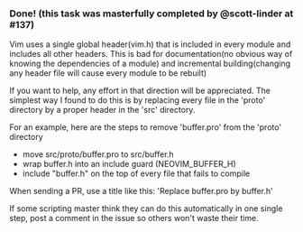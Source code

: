 ### Done! (this task was masterfully completed by @scott-linder at #137)

Vim uses a single global header(vim.h) that is included in every module and includes all other headers. This is bad for documentation(no obvious way of knowing the dependencies of a module) and incremental building(changing any header file will cause every module to be rebuilt)

If you want to help, any effort in that direction will be appreciated. The simplest way I found to do this is by replacing every file in the 'proto' directory by a proper header in the 'src' directory. 

For an example, here are the steps to remove 'buffer.pro' from the 'proto' directory

- move src/proto/buffer.pro to src/buffer.h
- wrap buffer.h into an include guard (NEOVIM_BUFFER_H)
- include "buffer.h" on the top of every file that fails to compile

When sending a PR, use a title like this: 'Replace buffer.pro by buffer.h'

If some scripting master think they can do this automatically in one single step, post a comment in the issue so others won't waste their time.


